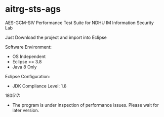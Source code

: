 # aitrg-sts-ags
AES-GCM-SIV Performance Test Suite for NDHU IM Information Security Lab

Just Download the project and import into Eclipse

Software Environment:
  - OS Independent
  - Eclipse >= 3.8
  - Java 8 Only

Eclipse Configuration:
  - JDK Compliance Level: 1.8

180517:
  - The program is under inspection of performance issues. Please wait for later version. 
